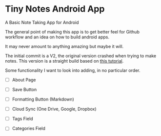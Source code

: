 # Tiny Notes Android App
A Basic Note Taking App for Android

The general point of making this app is to get  better feel for Github workflow and an idea on how to build android apps.

It may never amount to anything amazing but maybe it will.

The initial commit is a V2, the original version crashed when trying to make notes.  This version is a straight build based on [this tutorial](https://technobyte.org/create-notes-app-android-full-code-tutorial-simple-explanation/#comment-2060).

Some functionality I want to look into adding, in no particular order.

-[ ] About Page

-[ ] Save Button

-[ ] Formatting Button (Markdown)

-[ ] Cloud Sync (One Drive, Google, Dropbox)

-[ ] Tags Field

-[ ] Categories Field

